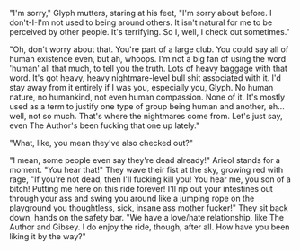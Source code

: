 "I'm sorry," Glyph mutters, staring at his feet, "I'm sorry about before. I don't-I-I'm not used to being around others. It isn't natural for me to be perceived by other people. It's terrifying. So I, well, I check out sometimes."

"Oh, don't worry about that. You're part of a large club. You could say all of human existence even, but ah, whoops. I'm not a big fan of using the word 'human' all that much, to tell you the truth. Lots of heavy baggage with that word. It's got heavy, heavy nightmare-level bull shit associated with it. I'd stay away from it entirely if I was you, especially you, Glyph. No human nature, no humankind, not even human compassion. None of it. It's mostly used as a term to justify one type of group being human and another, eh…well, not so much. That's where the nightmares come from. Let's just say, even The Author's been fucking that one up lately."

"What, like, you mean they've also checked out?"

"I mean, some people even say they're dead already!" Arieol stands for a moment. "You hear that!" They wave their fist at the sky, growing red with rage, "If you're not dead, then I'll fucking kill you! You hear me, you son of a bitch! Putting me here on this ride forever! I'll rip out your intestines out through your ass and swing you around like a jumping rope on the playground you thoughtless, sick, insane ass mother fucker!" They sit back down, hands on the safety bar. "We have a love/hate relationship, like The Author and Gibsey. I do enjoy the ride, though, after all. How have you been liking it by the way?"